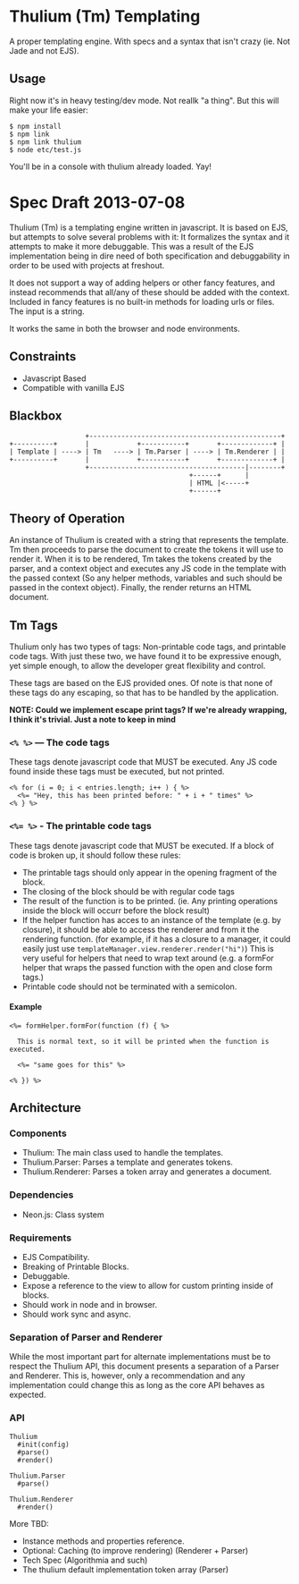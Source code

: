 # Thulium (Tm) Templating #

A proper templating engine. With specs and a syntax that isn't crazy (ie. Not
Jade and not EJS).


## Usage ##

Right now it's in heavy testing/dev mode. Not reallk "a thing". But this
will make your life easier:

```
$ npm install
$ npm link
$ npm link thulium
$ node etc/test.js
```

You'll be in a console with thulium already loaded. Yay!

# Spec Draft 2013-07-08 #

Thulium (Tm) is a templating engine written in javascript. It is based on
EJS, but attempts to solve several problems with it: It formalizes the
syntax and it attempts to make it more debuggable. This was a result of
the EJS implementation being in dire need of both specification and
debuggability in order to be used with projects at freshout.

It does not support a way of adding helpers or other fancy features, and
instead recommends that all/any of these should be added with the
context. Included in fancy features is no built-in methods for loading
urls or files. The input is a string.

It works the same in both the browser and node environments.

## Constraints ##

* Javascript Based
* Compatible with vanilla EJS

## Blackbox ##

```
                   +------------------------------------------------+
+----------+       |            +-----------+       +-------------+ |
| Template | ----> | Tm   ----> | Tm.Parser | ----> | Tm.Renderer | |
+----------+       |            +-----------+       +-------------+ |
                   +---------------------------------------|--------+
                                             +------+      |
                                             | HTML |<-----+
                                             +------+
```

## Theory of Operation ##

An instance of Thulium is created with a string that represents the
template. Tm then proceeds to parse the document to create the tokens it
will use to render it. When it is to be rendered, Tm takes the tokens
created by the parser, and a context object and executes any JS code in
the template with the passed context (So any helper methods, variables
and such should be passed in the context object). Finally, the render
returns an HTML document.

## Tm Tags ##

Thulium only has two types of tags: Non-printable code tags, and
printable code tags. With just these two, we have found it to be
expressive enough, yet simple enough, to allow the developer great
flexibility and control.

These tags are based on the EJS provided ones. Of note is that none of
these tags do any escaping, so that has to be handled by the
application.

**NOTE: Could we implement escape print tags? If we're already wrapping,
I think it's trivial. Just a note to keep in mind**

### `<% %>` — The code tags ###

These tags denote javascript code that MUST be executed. Any JS code
found inside these tags must be executed, but not printed.

```
<% for (i = 0; i < entries.length; i++ ) { %>
  <%= "Hey, this has been printed before: " + i + " times" %>
<% } %>
```

### `<%= %>` - The printable code tags ###

These tags denote javascript code that MUST be executed. If a block of
code is broken up, it should follow these rules:

  * The printable tags should only appear in the opening fragment of the
    block.
  * The closing of the block should be with regular code tags
  * The result of the function is to be printed. (ie. Any printing
    operations inside the block will occurr before the block result)
  * If the helper function has acces to an instance of the template
    (e.g. by closure), it should be able to access the renderer and from
    it the rendering function. (for example, if it has a closure to a
    manager, it could easily just use `templateManager.view.renderer.render("hi")`)
    This is very useful for helpers that need to wrap text around (e.g.
    a formFor helper that wraps the passed function with the open and close
    form tags.)
  * Printable code should not be terminated with a semicolon.

#### Example ####

```
<%= formHelper.formFor(function (f) { %>

  This is normal text, so it will be printed when the function is
executed.

  <%= "same goes for this" %>

<% }) %>
```

## Architecture ##

### Components ###

* Thulium: The main class used to handle the templates.
* Thulium.Parser: Parses a template and generates tokens.
* Thulium.Renderer: Parses a token array and generates a document.

### Dependencies ###

* Neon.js: Class system

### Requirements ###

* EJS Compatibility.
* Breaking of Printable Blocks.
* Debuggable.
* Expose a reference to the view to allow for custom printing inside of
  blocks.
* Should work in node and in browser.
* Should work sync and async.

### Separation of Parser and Renderer ###

While the most important part for alternate implementations must be to
respect the Thulium API, this document presents a separation of a Parser
and Renderer. This is, however, only a recommendation and any
implementation could change this as long as the core API behaves as expected.

### API ###

```
Thulium
  #init(config)
  #parse()
  #render()
```

```
Thulium.Parser
  #parse()
```

```
Thulium.Renderer
  #render()
```

More TBD:
* Instance methods and properties reference.
* Optional: Caching (to improve rendering) (Renderer + Parser)
* Tech Spec (Algorithmia and such)
* The thulium default implementation token array (Parser)
